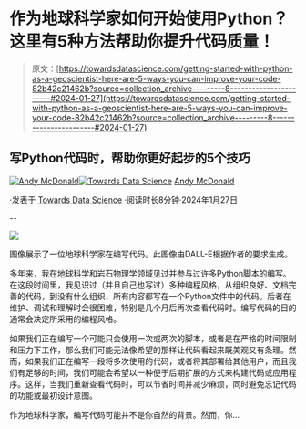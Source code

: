 # 作为地球科学家如何开始使用Python？这里有5种方法帮助你提升代码质量！

> 原文：[https://towardsdatascience.com/getting-started-with-python-as-a-geoscientist-here-are-5-ways-you-can-improve-your-code-82b42c21462b?source=collection_archive---------8-----------------------#2024-01-27](https://towardsdatascience.com/getting-started-with-python-as-a-geoscientist-here-are-5-ways-you-can-improve-your-code-82b42c21462b?source=collection_archive---------8-----------------------#2024-01-27)

## 写Python代码时，帮助你更好起步的5个技巧

[](https://andymcdonaldgeo.medium.com/?source=post_page---byline--82b42c21462b--------------------------------)[![Andy McDonald](../Images/df11d647be032aeb3d31852affb33a64.png)](https://andymcdonaldgeo.medium.com/?source=post_page---byline--82b42c21462b--------------------------------)[](https://towardsdatascience.com/?source=post_page---byline--82b42c21462b--------------------------------)[![Towards Data Science](../Images/a6ff2676ffcc0c7aad8aaf1d79379785.png)](https://towardsdatascience.com/?source=post_page---byline--82b42c21462b--------------------------------) [Andy McDonald](https://andymcdonaldgeo.medium.com/?source=post_page---byline--82b42c21462b--------------------------------)

·发表于 [Towards Data Science](https://towardsdatascience.com/?source=post_page---byline--82b42c21462b--------------------------------) ·阅读时长8分钟·2024年1月27日

--

![](../Images/84fdf84633bc8cc076777d7af8c5e8ca.png)

图像展示了一位地球科学家在编写代码。此图像由DALL-E根据作者的要求生成。

多年来，我在地球科学和岩石物理学领域见过并参与过许多Python脚本的编写。在这段时间里，我见识过（并且自己也写过）多种编程风格，从组织良好、文档完善的代码，到没有什么组织、所有内容都写在一个Python文件中的代码。后者在维护、调试和理解时会很困难，特别是几个月后再次查看代码时。编写代码的目的通常会决定所采用的编程风格。

如果我们正在编写一个可能只会使用一次或两次的脚本，或者是在严格的时间限制和压力下工作，那么我们可能无法像希望的那样让代码看起来既美观又有条理。然而，如果我们正在编写一段将多次使用的代码，或者将其部署给其他用户，而且我们有足够的时间，我们可能会希望以一种便于后期扩展的方式来构建代码或应用程序。这样，当我们重新查看代码时，可以节省时间并减少麻烦，同时避免忘记代码的功能或最初设计意图。

作为地球科学家，编写代码可能并不是你自然的背景。然而，你…
